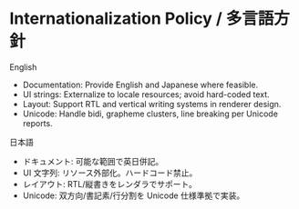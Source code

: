 # Internationalization Policy / 多言語方針

English
- Documentation: Provide English and Japanese where feasible.
- UI strings: Externalize to locale resources; avoid hard-coded text.
- Layout: Support RTL and vertical writing systems in renderer design.
- Unicode: Handle bidi, grapheme clusters, line breaking per Unicode reports.

日本語
- ドキュメント: 可能な範囲で英日併記。
- UI 文字列: リソース外部化。ハードコード禁止。
- レイアウト: RTL/縦書きをレンダラでサポート。
- Unicode: 双方向/書記素/行分割を Unicode 仕様準拠で実装。
